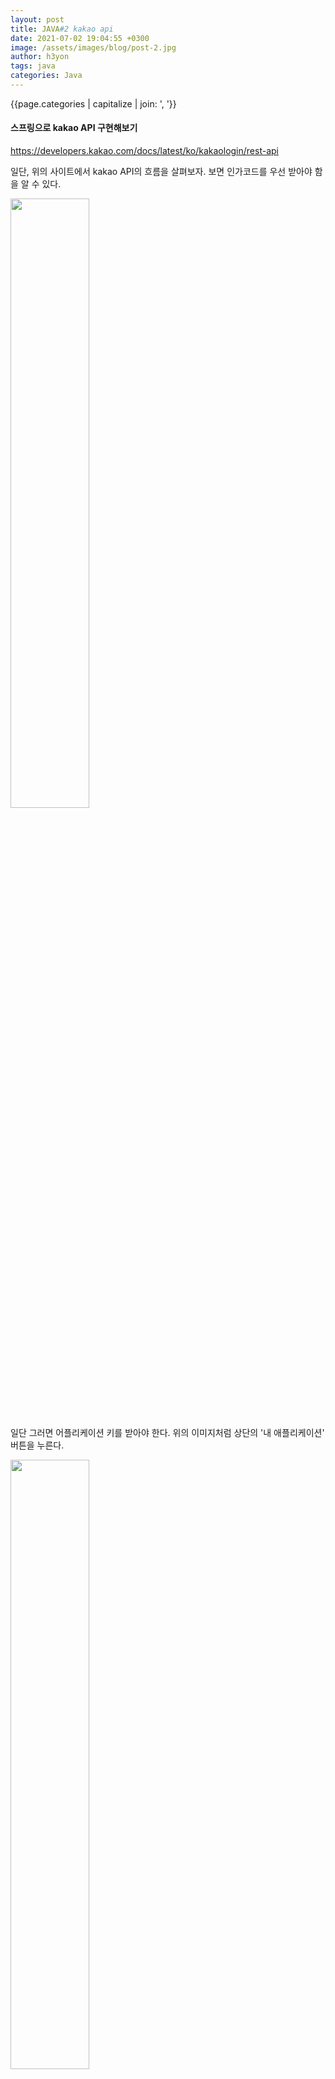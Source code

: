 ```yaml
---
layout: post
title: JAVA#2 kakao api
date: 2021-07-02 19:04:55 +0300
image: /assets/images/blog/post-2.jpg
author: h3yon
tags: java
categories: Java
---
```


{{page.categories | capitalize | join: ', '}}


<h4>스프링으로 kakao API 구현해보기</h4>


https://developers.kakao.com/docs/latest/ko/kakaologin/rest-api

일단, 위의 사이트에서 kakao API의 흐름을 살펴보자.
보면 인가코드를 우선 받아야 함을 알 수 있다.


<img src = "https://user-images.githubusercontent.com/46602874/124142896-9a798600-dac5-11eb-8cc3-1ebab94bd2b1.png" width="50%" height="50%">

일단 그러면 어플리케이션 키를 받아야 한다.
위의 이미지처럼 상단의 '내 애플리케이션' 버튼을 누른다.


<img src = "https://user-images.githubusercontent.com/46602874/124144091-9d28ab00-dac6-11eb-8d3a-f73b5e1f40e0.png" width="50%" height="50%">

아무 애플리케이션이나 만들고,
원하는 앱키를 복사해놓는다.

<img src = "https://user-images.githubusercontent.com/46602874/124150624-b03e7980-dacc-11eb-95a8-db6118b344b4.png" width="50%" height="50%">

또 옆에 플랫폼으로 들어가,
원하는 플랫폼에 대한 플랫폼을 등록한다.
위처럼 등록해도 되고, (8080번 localhost를 사용하는 경우)
만약 다 설정하였다면, '등록하러 가기'를 누른다.

<img src = "https://user-images.githubusercontent.com/46602874/124154174-33ad9a00-dad0-11eb-9488-06b69bc606ac.png" width="50%" height="50%">

아래 사용할 callback uri를 위에 사진처럼 넣는다.
*** 상태 -> 활성화 필수!!! ***
원하는 uri로 작성하도록 한다.

<script src="https://gist.github.com/h3yon/640da0b3657ad27bf0e5085c7001f58e.js"></script>

설정한 uri로 requestMapping을 하여
코드를 받아올 수 있도록 준비한다.

<pre>
<code>
http://kauth.kakao.com/oauth/authorize?client_id={REST_API_KEY}&redirect_uri={REDIRECT_URI}&response_type=code
</pre>
</code>

만약 준비가 다 되었다면, 
****서버를 구동한 후!!!****
위의 {} 부분에 자신이 설정한 정보를 넣고 웹페이지로 접속한다.

<img src = "https://user-images.githubusercontent.com/46602874/124154338-5dff5780-dad0-11eb-81ac-5b9161b91ee7.png" width="50%" height="50%">

그러면 해당 화면이 나오고,

<img src = "https://user-images.githubusercontent.com/46602874/124154635-a1f25c80-dad0-11eb-8f66-e09dc6214970.png" width="50%" height="50%">

코드를 받을 수 있다.
(저는 포트를 8080 -> 8880으로 중간에 모두 바꿨습니다.)



